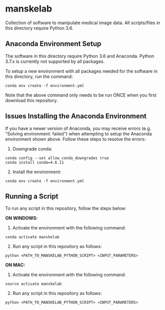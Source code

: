 # manskelab
Collection of software to manipulate medical image data. All scripts/files in this directory require Python 3.6.

## Anaconda Environment Setup
The software in this directory require Python 3.6 and Anaconda. Python 3.7.x is currently not supported by all packages.

To setup a new environment with all packages needed for the software in this directory, run the command:
```
conda env create -f environment.yml
```

Note that the above command only needs to be run ONCE when you first download this repository.

## Issues Installing the Anaconda Environment
If you have a newer version of Anaconda, you may receive errors (e.g. "Solving environment: failed") when attempting to setup the Anaconda environment shown above. Follow these steps to resolve the errors:

1. Downgrade conda:

```
conda config --set allow_conda_downgrades true
conda install conda=4.6.11
```

2. Install the environment:
```
conda env create -f environment.yml
```

## Running a Script
To run any script in this repository, follow the steps below:

**ON WINDOWS:**
1. Activate the environment with the following command:
```
conda activate manskelab
```

2. Run any script in this repository as follows:
```
python <PATH_TO_MANSKELAB_PYTHON_SCRIPT> <INPUT_PARAMETERS>
```


**ON MAC:**
1. Activate the environment with the following command:
```
source activate manskelab
```

2. Run any script in this repository as follows:
```
python <PATH_TO_MANSKELAB_PYTHON_SCRIPT> <INPUT_PARAMETERS>
```
